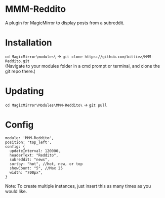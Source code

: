 # MMM-Reddito
A plugin for MagicMirror to display posts from a subreddit.

# Installation
`cd MagicMirror\modules\` -> `git clone https://github.com/bittiez/MMM-Reddito.git`  
(Navigate to your modules folder in a cmd prompt or terminal, and clone the git repo there.)

# Updating
`cd MagicMirror\Modules\MMM-Reddito\` -> `git pull`

# Config
```
module: 'MMM-Reddito',
position: 'top_left',
config: {
  updateInterval: 120000,
  headerText: "Reddito",
  subreddit: "news",
  sortby: "hot", //hot, new, or top
  showCount: "5", //Max 25
  width: "700px",
}
```
Note: To create multiple instances, just insert this as many times as you would like.
